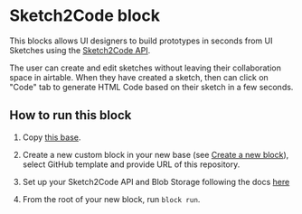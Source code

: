 # Sketch2Code block

This blocks allows UI designers to build prototypes in seconds from UI Sketches using the [Sketch2Code API](https://github.com/microsoft/ailab/tree/master/Sketch2Code).

The user can create and edit sketches without leaving their collaboration space in airtable. When they have created a sketch, then can click on "Code" tab to generate HTML Code based on their sketch in a few seconds.

## How to run this block

1. Copy [this base](https://airtable.com/shrg3CySSks0nRw5w).

2. Create a new custom block in your new base (see
   [Create a new block](https://airtable.com/developers/blocks/guides/hello-world-tutorial#create-a-new-block)), select GitHub template and provide URL of this repository.

3. Set up your Sketch2Code API and Blob Storage following the docs [here](https://github.com/microsoft/ailab/blob/master/Sketch2Code/README.md)

4. From the root of your new block, run `block run`.
